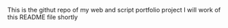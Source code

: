 This is the githut repo of my web and script portfolio project
I will work of this README file shortly

